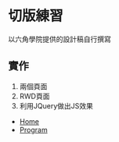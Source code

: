 # 切版練習
以六角學院提供的設計稿自行撰寫
## 實作
1. 兩個頁面
1. RWD頁面
1. 利用JQuery做出JS效果
 - [Home](https://jim255060.github.io/chatTalker/home.html)
 - [Program](https://jim255060.github.io/chatTalker/program.html)
